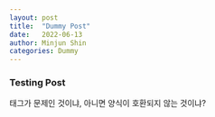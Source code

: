 ```yaml
---
layout: post
title:  "Dummy Post"
date:   2022-06-13
author: Minjun Shin
categories: Dummy
---
```


### Testing Post

태그가 문제인 것이냐, 아니면 양식이 호환되지 않는 것이냐?
